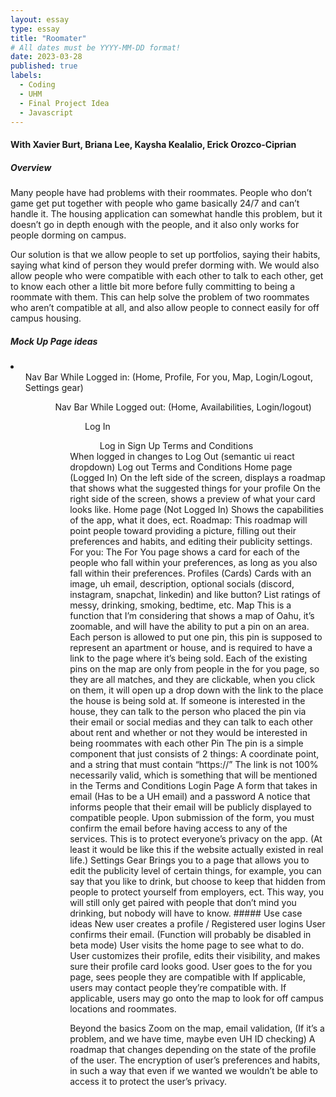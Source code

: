 ```yaml
---
layout: essay
type: essay
title: "Roomater"
# All dates must be YYYY-MM-DD format!
date: 2023-03-28
published: true
labels:
  - Coding
  - UHM
  - Final Project Idea
  - Javascript
---
```

#### With Xavier Burt, Briana Lee, Kaysha Kealalio, Erick Orozco-Ciprian
##### Overview

Many people have had problems with their roommates. People who don’t game get put together with people who game basically 24/7 and can’t handle it. 
The housing application can somewhat handle this problem, but it doesn’t go in depth enough with the people, and it also only works for people 
dorming on campus. 

Our solution is that we allow people to set up portfolios, saying their habits, saying what kind of person they would prefer dorming with. We would also
allow people who were compatible with each other to talk to each other, get to know each other a little bit more before fully committing to being a
roommate with them. This can help solve the problem of two roommates who aren’t compatible at all, and also allow people to connect easily for off campus 
housing.

##### Mock Up Page ideas
<li>
<ul> Nav Bar While Logged in: (Home, Profile, For you, Map, Login/Logout, Settings gear) <ul>
<ul> Nav Bar While Logged out: (Home, Availabilities, Login/logout) <ul>
<ul>
  Log In 
  <ul>
    Log in
    Sign Up
    Terms and Conditions
  </ul>
</ul>
When logged in changes to Log Out (semantic ui react dropdown)
Log out
Terms and Conditions
Home page (Logged In)
On the left side of the screen, displays a roadmap that shows what the suggested things for your profile
On the right side of the screen, shows a preview of what your card looks like.
Home page (Not Logged In)
Shows the capabilities of the app, what it does, ect.
Roadmap:
This roadmap will point people toward providing a picture, filling out their preferences and habits, and editing their publicity settings.
For you:
The For You page shows a card for each of the people who fall within your preferences, as long as you also fall within their preferences. 
Profiles (Cards)
Cards with an image, uh email, description, optional socials (discord, instagram, snapchat, linkedin) and like button?
List ratings of messy, drinking, smoking, bedtime, etc.
Map
This is a function that I’m considering that shows a map of Oahu, it’s zoomable, and will have the ability to put a pin on an area. Each person is allowed to put one pin, this pin is supposed to represent an apartment or house, and is required to have a link to the page where it’s being sold.
Each of the existing pins on the map are only from people in the for you page, so they are all matches, and they are clickable, when you click on them, it will open up a drop down with the link to the place the house is being sold at. 
If someone is interested in the house, they can talk to the person who placed the pin via their email or social medias and they can talk to each other about rent and whether or not they would be interested in being roommates with each other
Pin
The pin is a simple component that just consists of 2 things: A coordinate point, and a string that must contain “https://”
The link is not 100% necessarily valid, which is something that will be mentioned in the Terms and Conditions
Login Page
A form that takes in email (Has to be a UH email) and a password
A notice that informs people that their email will be publicly displayed to compatible people.
Upon submission of the form, you must confirm the email before having access to any of the services. This is to protect everyone’s privacy on the app. (At least it would be like this if the website actually existed in real life.)
Settings Gear
Brings you to a page that allows you to edit the publicity level of certain things, for example, you can say that you like to drink, but choose to keep that hidden from people to protect yourself from employers, ect. This way, you will still only get paired with people that don’t mind you drinking, but nobody will have to know.
  </li>
##### Use case ideas
New user creates a profile / Registered user logins
User confirms their email. (Function will probably be disabled in beta mode)
User visits the home page to see what to do.
User customizes their profile, edits their visibility, and makes sure their profile card looks good.
User goes to the for you page, sees people they are compatible with
If applicable, users may contact people they’re compatible with.
If applicable, users may go onto the map to look for off campus locations and roommates.


Beyond the basics
Zoom on the map, 
email validation, 
(If it’s a problem, and we have time, maybe even UH ID checking)
A roadmap that changes depending on the state of the profile of the user.
The encryption of user’s preferences and habits, in such a way that even if we wanted we wouldn’t be able to access it to protect the user’s privacy. 
